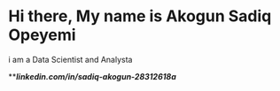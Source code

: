  # Hi there, My name is Akogun Sadiq Opeyemi 
i am a Data Scientist and Analysta 

*****linkedin.com/in/sadiq-akogun-28312618a***
